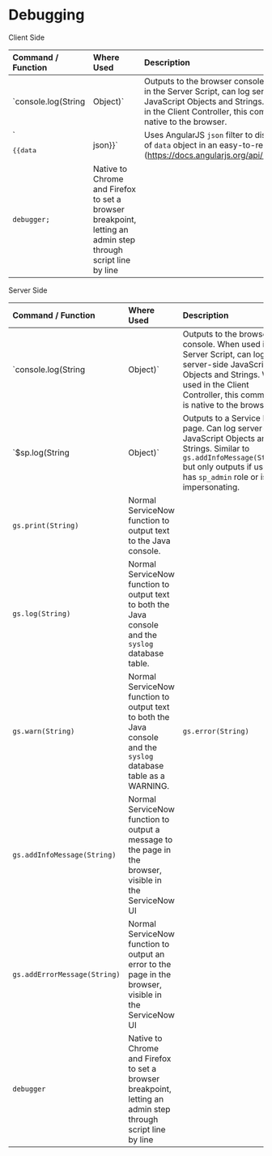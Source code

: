 # Debugging

Client Side

| Command / Function | Where Used | Description |
| :------ | :----------- | :------------ |
| `console.log(String|Object)`   | Outputs to the browser console. When used in the Server Script, can log server-side JavaScript Objects and Strings. When used in the Client Controller, this command is native to the browser. |
| `<pre>{{data|json}}</pre>` | Uses AngularJS `json` filter to display content of `data` object in an easy-to-read fashion (https://docs.angularjs.org/api/ng/filter/json)|
| `debugger;` | Native to Chrome and Firefox to set a browser breakpoint, letting an admin step through script line by line |


Server Side


| Command / Function | Where Used | Description |
| :------ | :----------- | :------------ |
| `console.log(String|Object)`   | Outputs to the browser console. When used in the Server Script, can log server-side JavaScript Objects and Strings. When used in the Client Controller, this command is native to the browser. |
| `$sp.log(String|Object)` | Outputs to a Service Portal page. Can log server-side JavaScript Objects and Strings. Similar to `gs.addInfoMessage(String)` but only outputs if user has `sp_admin` role or is impersonating. |
| `gs.print(String)` | Normal ServiceNow function to output text to the Java console. |
| `gs.log(String)` | Normal ServiceNow function to output text to both the Java console and the `syslog` database table. |
| `gs.warn(String)` | Normal ServiceNow function to output text to both the Java console and the `syslog` database table as a WARNING. | `gs.error(String)` | Normal ServiceNow function to output text to both the Java console and the `syslog` database table as an ERROR. |
| `gs.addInfoMessage(String)` | Normal ServiceNow function to output a message to the page in the browser, visible in the ServiceNow UI |
| `gs.addErrorMessage(String)` | Normal ServiceNow function to output an error to the page in the browser, visible in the ServiceNow UI |
| `debugger` | Native to Chrome and Firefox to set a browser breakpoint, letting an admin step through script line by line |
